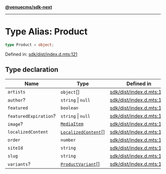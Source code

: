 [**@venuecms/sdk-next**](../Index.md)

***

# Type Alias: Product

```ts
type Product = object;
```

Defined in: [sdk/dist/index.d.mts:121](https://github.com/venuecms/sdk/blob/0048e875fedcd11f329f993e4088b84401af4036/packages/sdk/dist/index.d.mts#L121)

## Type declaration

| Name | Type | Defined in |
| ------ | ------ | ------ |
| <a id="artists"></a> `artists` | `object`[] | [sdk/dist/index.d.mts:130](https://github.com/venuecms/sdk/blob/0048e875fedcd11f329f993e4088b84401af4036/packages/sdk/dist/index.d.mts#L130) |
| <a id="author"></a> `author`? | `string` \| `null` | [sdk/dist/index.d.mts:127](https://github.com/venuecms/sdk/blob/0048e875fedcd11f329f993e4088b84401af4036/packages/sdk/dist/index.d.mts#L127) |
| <a id="featured"></a> `featured` | `boolean` | [sdk/dist/index.d.mts:125](https://github.com/venuecms/sdk/blob/0048e875fedcd11f329f993e4088b84401af4036/packages/sdk/dist/index.d.mts#L125) |
| <a id="featuredexpiration"></a> `featuredExpiration`? | `string` \| `null` | [sdk/dist/index.d.mts:126](https://github.com/venuecms/sdk/blob/0048e875fedcd11f329f993e4088b84401af4036/packages/sdk/dist/index.d.mts#L126) |
| <a id="image"></a> `image`? | [`MediaItem`](MediaItem.md) | [sdk/dist/index.d.mts:128](https://github.com/venuecms/sdk/blob/0048e875fedcd11f329f993e4088b84401af4036/packages/sdk/dist/index.d.mts#L128) |
| <a id="localizedcontent"></a> `localizedContent` | [`LocalizedContent`](LocalizedContent.md)[] | [sdk/dist/index.d.mts:129](https://github.com/venuecms/sdk/blob/0048e875fedcd11f329f993e4088b84401af4036/packages/sdk/dist/index.d.mts#L129) |
| <a id="order"></a> `order` | `number` | [sdk/dist/index.d.mts:124](https://github.com/venuecms/sdk/blob/0048e875fedcd11f329f993e4088b84401af4036/packages/sdk/dist/index.d.mts#L124) |
| <a id="siteid"></a> `siteId` | `string` | [sdk/dist/index.d.mts:122](https://github.com/venuecms/sdk/blob/0048e875fedcd11f329f993e4088b84401af4036/packages/sdk/dist/index.d.mts#L122) |
| <a id="slug"></a> `slug` | `string` | [sdk/dist/index.d.mts:123](https://github.com/venuecms/sdk/blob/0048e875fedcd11f329f993e4088b84401af4036/packages/sdk/dist/index.d.mts#L123) |
| <a id="variants"></a> `variants`? | [`ProductVariant`](ProductVariant.md)[] | [sdk/dist/index.d.mts:133](https://github.com/venuecms/sdk/blob/0048e875fedcd11f329f993e4088b84401af4036/packages/sdk/dist/index.d.mts#L133) |

